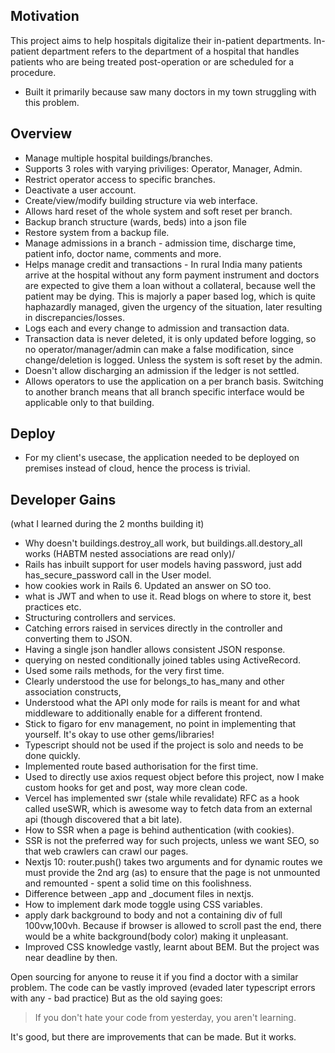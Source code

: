 Motivation
--------
This project aims to help hospitals digitalize their in-patient departments. In-patient department refers to the department of a hospital that handles patients who are being treated post-operation or are scheduled for a procedure.
- Built it primarily because saw many doctors in my town struggling with this problem.

Overview
--------
- Manage multiple hospital buildings/branches.
- Supports 3 roles with varying priviliges: Operator, Manager, Admin.
- Restrict operator access to specific branches.
- Deactivate a user account.
- Create/view/modify building structure via web interface.
- Allows hard reset of the whole system and soft reset per branch.
- Backup branch structure (wards, beds) into a json file
- Restore system from a backup file.
- Manage admissions in a branch - admission time, discharge time, patient info, doctor name, comments and more.
- Helps manage credit and transactions - In rural India many patients arrive at the hospital without any form payment instrument and doctors are expected to give them a loan without a collateral, because well the patient may be dying. This is majorly a paper based log, which is quite haphazardly managed, given the urgency of the situation, later resulting in discrepancies/losses.
- Logs each and every change to admission and transaction data.
- Transaction data is never deleted, it is only updated before logging, so no operator/manager/admin can make a false modification, since change/deletion is logged. Unless the system is soft reset by the admin.
- Doesn't allow discharging an admission if the ledger is not settled.
- Allows operators to use the application on a per branch basis. Switching to another branch means that all branch specific interface would be applicable only to that building.


Deploy
--------

- For my client's usecase, the application needed to be deployed on premises instead of cloud, hence the process is trivial.


Developer Gains
--------

(what I learned during the 2 months building it)

- Why doesn't buildings.destroy\_all work, but buildings.all.destory\_all works (HABTM nested associations are read only)/
- Rails has inbuilt support for user models having password, just add has\_secure\_password call in the User model.
- how cookies work in Rails 6. Updated an answer on SO too.
- what is JWT and when to use it. Read blogs on where to store it, best practices etc.
- Structuring controllers and services.
- Catching errors raised in services directly in the controller and converting them to JSON.
- Having a single json handler allows consistent JSON response.
- querying on nested conditionally joined tables using ActiveRecord.
- Used some rails methods, for the very first time.
- Clearly understood the use for belongs\_to has\_many and other association constructs, 
- Understood what the API only mode for rails is meant for and what middleware to additionally enable for a different frontend.
- Stick to figaro for env management, no point in implementing that yourself. It's okay to use other gems/libraries!
- Typescript should not be used if the project is solo and needs to be done quickly.
- Implemented route based authorisation for the first time.
- Used to directly use axios request object before this project, now I make custom hooks for get and post, way more clean code.
- Vercel has implemented swr (stale while revalidate) RFC as a hook called useSWR, which is awesome way to fetch data from an external api (though discovered that a bit late).
- How to SSR when a page is behind authentication (with cookies).
- SSR is not the preferred way for such projects, unless we want SEO, so that web crawlers can crawl our pages.
- Nextjs 10: router.push() takes two arguments and for dynamic routes we must provide the 2nd arg (as) to ensure that the page is not unmounted and remounted - spent a solid time on this foolishness.
- Difference between \_app and \_document files in nextjs.
- How to implement dark mode toggle using CSS variables.
- apply dark background to body and not a containing div of full 100vw,100vh. Because if browser is allowed to scroll past the end, there would be a white background(body color) making it unpleasant.
- Improved CSS knowledge vastly, learnt about BEM. But the project was near deadline by then.


Open sourcing for anyone to reuse it if you find a doctor with a similar problem. The code can be vastly improved (evaded later typescript errors with any - bad practice)
But as the old saying goes:

> If you don't hate your code from yesterday, you aren't learning.

It's good, but there are improvements that can be made. But it works.
